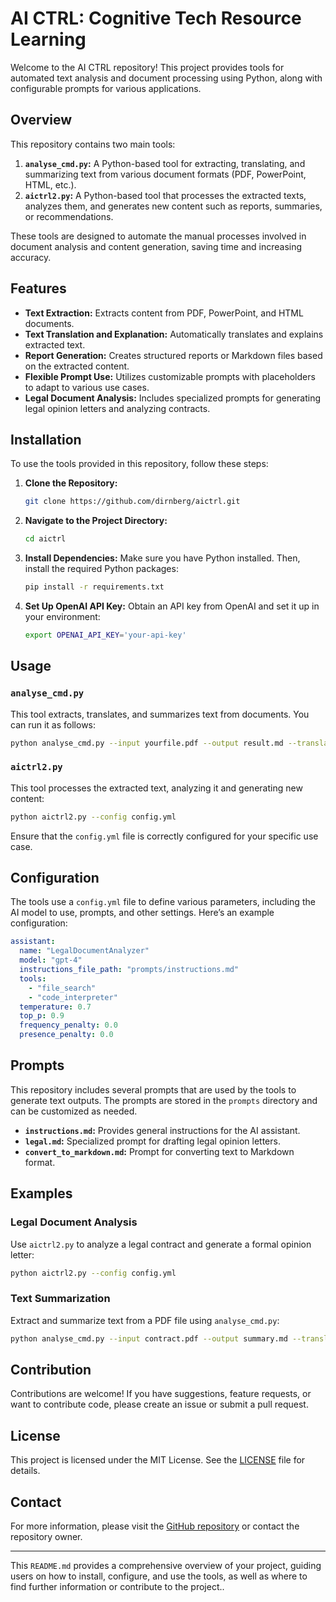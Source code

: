# AI CTRL: Cognitive Tech Resource Learning

Welcome to the AI CTRL repository! This project provides tools for automated text analysis and document processing using Python, along with configurable prompts for various applications.

## Overview

This repository contains two main tools:

1. **`analyse_cmd.py`:** A Python-based tool for extracting, translating, and summarizing text from various document formats (PDF, PowerPoint, HTML, etc.).
2. **`aictrl2.py`:** A Python-based tool that processes the extracted texts, analyzes them, and generates new content such as reports, summaries, or recommendations.

These tools are designed to automate the manual processes involved in document analysis and content generation, saving time and increasing accuracy.

## Features

- **Text Extraction:** Extracts content from PDF, PowerPoint, and HTML documents.
- **Text Translation and Explanation:** Automatically translates and explains extracted text.
- **Report Generation:** Creates structured reports or Markdown files based on the extracted content.
- **Flexible Prompt Use:** Utilizes customizable prompts with placeholders to adapt to various use cases.
- **Legal Document Analysis:** Includes specialized prompts for generating legal opinion letters and analyzing contracts.

## Installation

To use the tools provided in this repository, follow these steps:

1. **Clone the Repository:**
   ```bash
   git clone https://github.com/dirnberg/aictrl.git
   ```
2. **Navigate to the Project Directory:**
   ```bash
   cd aictrl
   ```
3. **Install Dependencies:**
   Make sure you have Python installed. Then, install the required Python packages:
   ```bash
   pip install -r requirements.txt
   ```
4. **Set Up OpenAI API Key:**
   Obtain an API key from OpenAI and set it up in your environment:
   ```bash
   export OPENAI_API_KEY='your-api-key'
   ```

## Usage

### `analyse_cmd.py`

This tool extracts, translates, and summarizes text from documents. You can run it as follows:

```bash
python analyse_cmd.py --input yourfile.pdf --output result.md --translate True
```

### `aictrl2.py`

This tool processes the extracted text, analyzing it and generating new content:

```bash
python aictrl2.py --config config.yml
```

Ensure that the `config.yml` file is correctly configured for your specific use case.

## Configuration

The tools use a `config.yml` file to define various parameters, including the AI model to use, prompts, and other settings. Here’s an example configuration:

```yaml
assistant:
  name: "LegalDocumentAnalyzer"
  model: "gpt-4"
  instructions_file_path: "prompts/instructions.md"
  tools:
    - "file_search"
    - "code_interpreter"
  temperature: 0.7
  top_p: 0.9
  frequency_penalty: 0.0
  presence_penalty: 0.0
```

## Prompts

This repository includes several prompts that are used by the tools to generate text outputs. The prompts are stored in the `prompts` directory and can be customized as needed.

- **`instructions.md`:** Provides general instructions for the AI assistant.
- **`legal.md`:** Specialized prompt for drafting legal opinion letters.
- **`convert_to_markdown.md`:** Prompt for converting text to Markdown format.

## Examples

### Legal Document Analysis

Use `aictrl2.py` to analyze a legal contract and generate a formal opinion letter:

```bash
python aictrl2.py --config config.yml
```

### Text Summarization

Extract and summarize text from a PDF file using `analyse_cmd.py`:

```bash
python analyse_cmd.py --input contract.pdf --output summary.md --translate False
```

## Contribution

Contributions are welcome! If you have suggestions, feature requests, or want to contribute code, please create an issue or submit a pull request.

## License

This project is licensed under the MIT License. See the [LICENSE](LICENSE) file for details.

## Contact

For more information, please visit the [GitHub repository](https://github.com/dirnberg/aictrl) or contact the repository owner.

---

This `README.md` provides a comprehensive overview of your project, guiding users on how to install, configure, and use the tools, as well as where to find further information or contribute to the project..
